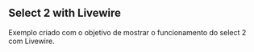 ## Select 2 with Livewire

Exemplo criado com o objetivo de mostrar o funcionamento do select 2 com Livewire.
